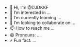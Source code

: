- 👋 Hi, I’m @DJDKKF
- 👀 I’m interested in ...
- 🌱 I’m currently learning ...
- 💞️ I’m looking to collaborate on ...
- 📫 How to reach me ...
- 😄 Pronouns: ...
- ⚡ Fun fact: ...

<!---
DJDKKF/DJDKKF is a ✨ special ✨ repository because its `README.md` (this file) appears on your GitHub profile.
You can click the Preview link to take a look at your changes.
--->
